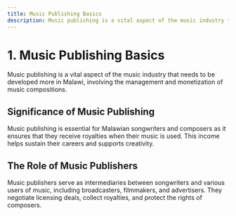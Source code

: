 ```yaml
---
title: Music Publishing Basics
description: Music publishing is a vital aspect of the music industry that needs to be developed more in Malawi, involving the management and monetization of music compositions.
---
```

# 1. Music Publishing Basics

Music publishing is a vital aspect of the music industry that needs to be developed more in Malawi, involving the management and monetization of music compositions.

## Significance of Music Publishing

Music publishing is essential for Malawian songwriters and composers as it ensures that they receive royalties when their music is used. This income helps sustain their careers and supports creativity.

## The Role of Music Publishers

Music publishers serve as intermediaries between songwriters and various users of music, including broadcasters, filmmakers, and advertisers. They negotiate licensing deals, collect royalties, and protect the rights of composers.
